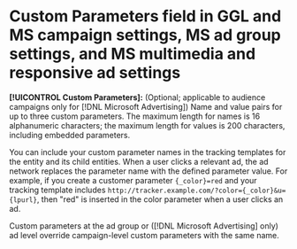 # Custom Parameters field in GGL and MS campaign settings, MS ad group settings, and MS multimedia and responsive ad settings

**[!UICONTROL Custom Parameters]:** (Optional; applicable to audience campaigns only for [!DNL Microsoft Advertising]) Name and value pairs for up to three custom parameters. The maximum length for names is 16 alphanumeric characters; the maximum length for values is 200 characters, including embedded parameters.

You can include your custom parameter names in the tracking templates for the entity and its child entities. When a user clicks a relevant ad, the ad network replaces the parameter name with the defined parameter value. For example, if you create a customer parameter `{_color}=red` and your tracking template includes `http://tracker.example.com/?color={_color}&u={lpurl}`, then "red" is inserted in the color parameter when a user clicks an ad.

Custom parameters at the ad group or ([!DNL Microsoft Advertising] only) ad level override campaign-level
custom parameters with the same name.
